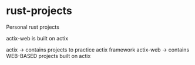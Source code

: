 # rust-projects
 Personal rust projects


actix-web is built on actix

actix -> contains projects to practice actix framework
actix-web -> contains WEB-BASED projects built on actix
